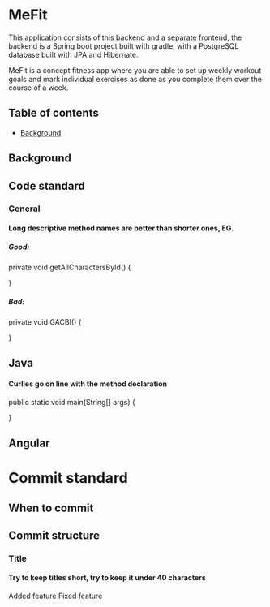 # MeFit
This application consists of this backend and a separate frontend, the backend is a Spring boot project
built with gradle, with a PostgreSQL database built with JPA and Hibernate. 

MeFit is a concept fitness app where you are able to set up weekly workout goals and mark individual
exercises as done as you complete them over the course of a week.

## Table of contents

- [Background](https://github.com/Epiko1994/MeFitBackend/readme#Background)

## Background

## Code standard


### General
#### Long descriptive method names are better than shorter ones, EG.
##### Good:
private void getAllCharactersById() {

}

##### Bad:
private void GACBI() {

}

## Java
#### Curlies go on line with the method declaration

public static void main(String[] args) {

}

## Angular


# Commit standard

## When to commit


## Commit structure
### Title
#### Try to keep titles short, try to keep it under 40 characters
Added feature
Fixed feature